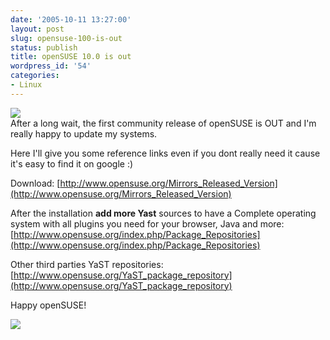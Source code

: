 ```yaml
---
date: '2005-10-11 13:27:00'
layout: post
slug: opensuse-100-is-out
status: publish
title: openSUSE 10.0 is out
wordpress_id: '54'
categories:
- Linux
---
```


![](http://www.opensuse.org/skins/monobook/opensuse.gif)  
After a long wait, the first community release of openSUSE is OUT and I'm really happy to update my systems.  
  
Here I'll give you some reference links even if you dont really need it cause it's easy to find it on google :)  
  
Download: [http://www.opensuse.org/Mirrors_Released_Version](http://www.opensuse.org/Mirrors_Released_Version)  
  
After the installation **add more Yast** sources to have a Complete operating system with all plugins you need for your browser, Java and more: [http://www.opensuse.org/index.php/Package_Repositories](http://www.opensuse.org/index.php/Package_Repositories)  
  
Other third parties YaST repositories: [http://www.opensuse.org/YaST_package_repository](http://www.opensuse.org/YaST_package_repository)  
  
Happy openSUSE!

[![](http://www.feedburner.com/fb/images/pub/flchklt.gif)](http://feeds.feedburner.com/zekussuse)
